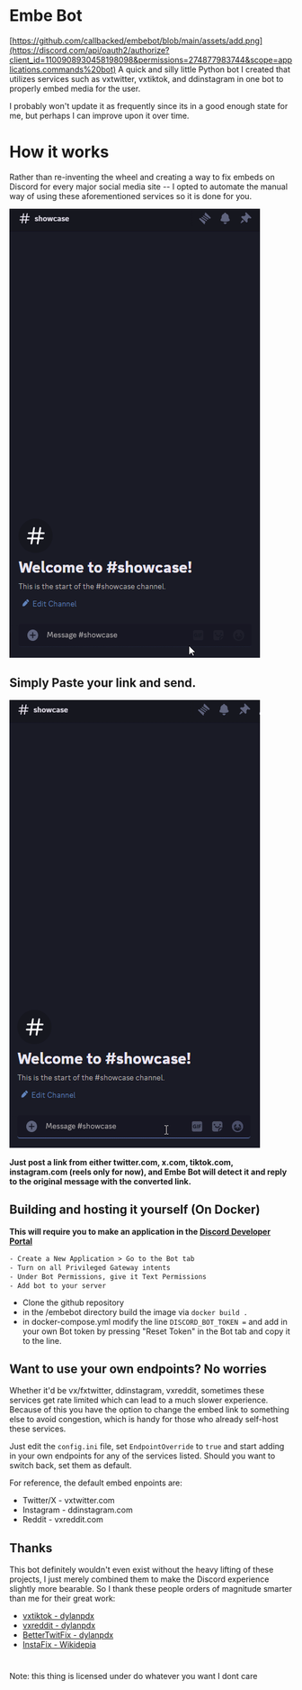 # Embe Bot
[https://github.com/callbacked/embebot/blob/main/assets/add.png](https://discord.com/api/oauth2/authorize?client_id=1100908930458198098&permissions=274877983744&scope=applications.commands%20bot)
A quick and silly little Python bot I created that utilizes services such as vxtwitter, vxtiktok, and ddinstagram in one bot to properly embed media for the user.

I probably won't update it as frequently since its in a good enough state for me, but perhaps I can improve 
upon it over time.

# How it works

Rather than re-inventing the wheel and creating a way to fix embeds on Discord for every major social media site -- I opted to automate the manual way of using these aforementioned services so it is done for you.

![](https://github.com/callbacked/embebot/blob/main/assets/manual-embed.gif)

## Simply Paste your link and send.
![](https://github.com/callbacked/embebot/blob/main/assets/embed.gif)

**Just post a link from either twitter.com, x.com, tiktok.com, instagram.com (reels only for now), and Embe Bot will detect it and reply to the original message with the converted link.**


## Building and hosting it yourself (On Docker)

**This will require you to make an application in the [Discord Developer Portal](https://discord.com/developers/applications)**

	- Create a New Application > Go to the Bot tab
	- Turn on all Privileged Gateway intents
	- Under Bot Permissions, give it Text Permissions
	- Add bot to your server 
- Clone the github repository
- in the /embebot directory build the image via ``docker build .``
- in docker-compose.yml modify the line ``DISCORD_BOT_TOKEN =`` and add in your own Bot token by pressing "Reset Token" in the Bot tab and copy it to the line.

## Want to use your own endpoints? No worries

Whether it'd be vx/fxtwitter, ddinstagram, vxreddit, sometimes these services get rate limited which can lead to a much slower experience. Because of this you have the option to change the embed link to something else to avoid congestion, which is handy for those who already self-host these services.

Just edit the ``config.ini`` file, set ``EndpointOverride`` to ``true`` and start adding in your own endpoints for any of the services listed. Should you want to switch back, set them as default.

For reference, the default embed enpoints are:

* Twitter/X - vxtwitter.com
* Instagram - ddinstagram.com
* Reddit - vxreddit.com





## Thanks
This bot definitely wouldn't even exist without the heavy lifting of these projects, I just merely combined them to make the Discord experience slightly more bearable. So I thank these people orders of magnitude smarter than me for their great work:

* [vxtiktok - dylanpdx](https://github.com/dylanpdx/vxtiktok)
* [vxreddit - dylanpdx](https://github.com/dylanpdx/vxReddit)
* [BetterTwitFix - dylanpdx](https://github.com/dylanpdx/BetterTwitFix)
* [InstaFix - Wikidepia](https://github.com/Wikidepia/InstaFix)
# 
Note: this thing is licensed under do whatever you want I dont care



